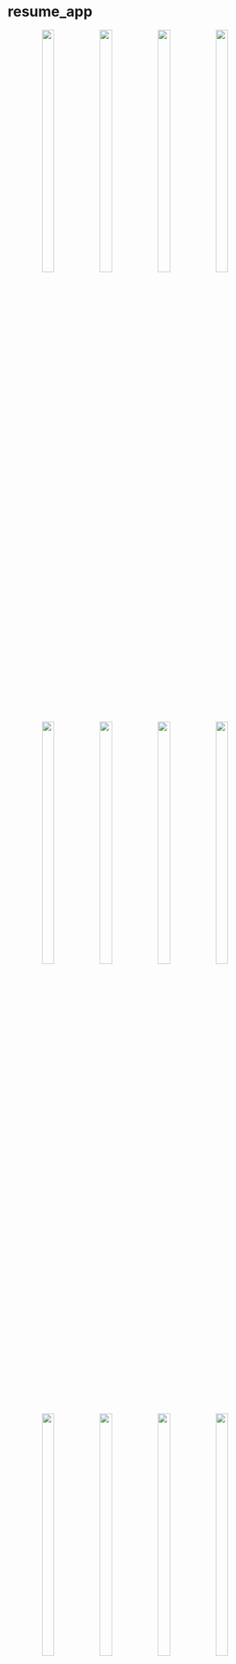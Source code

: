 # resume_app


<p align="center">
  <img src = "https://github.com/mayuuu05/resume_builder/assets/149376263/d10b9381-cb30-4da3-a3c2-6e534ea1be91" width=22% height=35% >
   <img src = "https://github.com/mayuuu05/resume_builder/assets/149376263/97c9f2e1-4155-45d3-aced-17f1afe46886" width=22% height=35% >
  <img src = "https://github.com/mayuuu05/resume_builder/assets/149376263/510b82c4-18dc-4424-a2e8-d2436971bffa" width=22% height=35% >
  <img src = "https://github.com/mayuuu05/resume_builder/assets/149376263/ba297cef-63fe-4faa-b5ed-0826f11f179c" width=22% height=35% >
  <img src = "https://github.com/mayuuu05/resume_builder/assets/149376263/72f8e0cd-1f75-4a39-8237-a64d73f11108" width=22% height=35% >
  <img src = "https://github.com/mayuuu05/resume_builder/assets/149376263/47ff2569-bec2-4acb-9beb-87b6f315841f" width=22% height=35% >
  <img src = "https://github.com/mayuuu05/resume_builder/assets/149376263/2357fb36-7b13-48a1-b351-9324af563987" width=22% height=35% >
  <img src = "https://github.com/mayuuu05/resume_builder/assets/149376263/0b8bfb9b-993a-4366-9dd3-a00c86c4b320" width=22% height=35% >
  <img src = "https://github.com/mayuuu05/resume_builder/assets/149376263/c4f0c290-eb84-4a9d-be09-f382ec1cf58f" width=22% height=35% >
  <img src = "https://github.com/mayuuu05/resume_builder/assets/149376263/6fd3fe35-b833-4830-95af-f45aa62722f0" width=22% height=35% >
  <img src = "https://github.com/mayuuu05/resume_builder/assets/149376263/08f388dc-acc7-4aef-af43-07f4a1f9784c" width=22% height=35% >
  <img src = "https://github.com/mayuuu05/resume_builder/assets/149376263/f8877a95-0691-48fa-ab96-341997b56984" width=22% height=35% >
  <img src = "https://github.com/mayuuu05/resume_builder/assets/149376263/e785b845-c729-4653-825f-eb05f1d0e640" width=22% height=35% >
  <img src = "https://github.com/mayuuu05/resume_builder/assets/149376263/35a69091-0b59-487a-abfe-02ae453b3570" width=22% height=35% >
  <img src = "https://github.com/mayuuu05/resume_builder/assets/149376263/e417ca9f-fcc5-4096-86e8-0d32763f202c" width=22% height=35% >
  <img src = "" width=22% height=35% >
  <video height="450" src="/>
</p>


A new Flutter project.

## Getting Started

This project is a starting point for a Flutter application.

A few resources to get you started if this is your first Flutter project:

- [Lab: Write your first Flutter app](https://docs.flutter.dev/get-started/codelab)
- [Cookbook: Useful Flutter samples](https://docs.flutter.dev/cookbook)

For help getting started with Flutter development, view the
[online documentation](https://docs.flutter.dev/), which offers tutorials,
samples, guidance on mobile development, and a full API reference.
